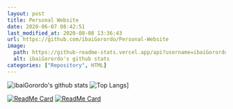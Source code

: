 ```yaml
---
layout: post
title: Personal Website
date: 2020-06-07 08:42:51 
last_modified_at: 2020-08-08 13:36:43 
url: https://github.com/ibaiGorordo/Personal-Website
image:
  path: https://github-readme-stats.vercel.app/api?username=ibaiGorordo&show_icons=true&theme=tokyonight
  alt: ibaiGorordo's github stats
categories: ["Repository", HTML]
---
```

![ibaiGorordo's github stats](https://github-readme-stats.vercel.app/api?username=ibaiGorordo&show_icons=true&theme=tokyonight)
![Top Langs](https://github-readme-stats.vercel.app/api/top-langs/?username=ibaiGorordo&hide=javascript,html,css,jupyter%20notebook&theme=tokyonight)]


[![ReadMe Card](https://github-readme-stats.vercel.app/api/pin/?username=ibaiGorordo&repo=AWR1642-Read-Data-Python-MMWAVE-SDK-2)](https://github.com/ibaiGorordo/AWR1642-Read-Data-Python-MMWAVE-SDK-2)
[![ReadMe Card](https://github-readme-stats.vercel.app/api/pin/?username=ibaiGorordo&repo=pyKinectAzure)](https://github.com/ibaiGorordo/pyKinectAzure)

